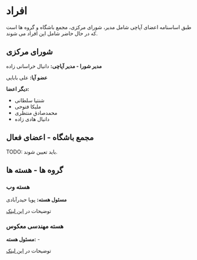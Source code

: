 # افراد

طبق اساسنامه اعضای آپاچی شامل مدیر، شورای مرکزی، مجمع باشگاه و گروه ها است که در حال حاضر شامل این افراد می شوند.

## شورای مرکزی

**مدیر شورا - مدیر آپاچی:** دانیال خراسانی زاده

**عضو آپا:**  علی بابایی

**دیگر اعضا:**

* شنتیا سلطانی
* ملیکا فتوحی
* محمدصادق منتظری
* دانیال هادی زاده 
## مجمع باشگاه - اعضای فعال

TODO: باید تعیین شوند.

## گروه ها - هسته ها

### هسته وب

**مسئول هسته:** پویا حیدرآبادی

توضیحات در [این لینک](./cores/web)

### هسته مهندسی معکوس

**مسئول هسته:** -

توضیحات در [این لینک](./cores/re)

